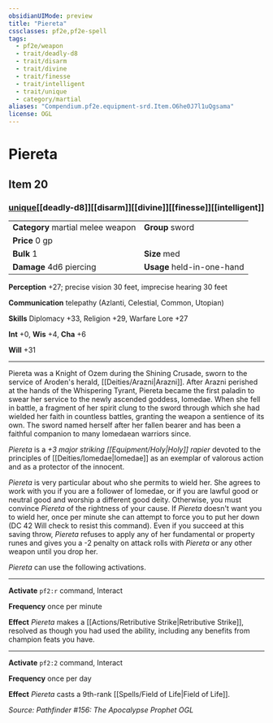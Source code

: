 ```yaml
---
obsidianUIMode: preview
title: "Piereta"
cssclasses: pf2e,pf2e-spell
tags:
  - pf2e/weapon
  - trait/deadly-d8
  - trait/disarm
  - trait/divine
  - trait/finesse
  - trait/intelligent
  - trait/unique
  - category/martial
aliases: "Compendium.pf2e.equipment-srd.Item.O6he0J7l1uQgsama"
license: OGL
---
```

# Piereta
## Item 20
### [unique](unique "Unique Rarity Trait")[[deadly-d8]][[disarm]][[divine]][[finesse]][[intelligent]]

|  |  |
| -- | -- |
| **Category** martial melee weapon | **Group** sword |
| **Price** 0 gp |  |
| **Bulk** 1 | **Size** med |
| **Damage** 4d6 piercing  | **Usage** held-in-one-hand |



**Perception** +27; precise vision 30 feet, imprecise hearing 30 feet

**Communication** telepathy (Azlanti, Celestial, Common, Utopian)

**Skills** Diplomacy +33, Religion +29, Warfare Lore +27

**Int** +0, **Wis** +4, **Cha** +6

**Will** +31

* * *

Piereta was a Knight of Ozem during the Shining Crusade, sworn to the service of Aroden's herald, [[Deities/Arazni|Arazni]]. After Arazni perished at the hands of the Whispering Tyrant, Piereta became the first paladin to swear her service to the newly ascended goddess, Iomedae. When she fell in battle, a fragment of her spirit clung to the sword through which she had wielded her faith in countless battles, granting the weapon a sentience of its own. The sword named herself after her fallen bearer and has been a faithful companion to many Iomedaean warriors since.

_Piereta_ is a _+3 major striking [[Equipment/Holy|Holy]] rapier_ devoted to the principles of [[Deities/Iomedae|Iomedae]] as an exemplar of valorous action and as a protector of the innocent.

_Piereta_ is very particular about who she permits to wield her. She agrees to work with you if you are a follower of Iomedae, or if you are lawful good or neutral good and worship a different good deity. Otherwise, you must convince _Piereta_ of the rightness of your cause. If _Piereta_ doesn't want you to wield her, once per minute she can attempt to force you to put her down (DC 42 Will check to resist this command). Even if you succeed at this saving throw, _Piereta_ refuses to apply any of her fundamental or property runes and gives you a -2 penalty on attack rolls with _Piereta_ or any other weapon until you drop her.

_Piereta_ can use the following activations.

* * *

**Activate** `pf2:r` command, Interact

**Frequency** once per minute

**Effect** _Piereta_ makes a [[Actions/Retributive Strike|Retributive Strike]], resolved as though you had used the ability, including any benefits from champion feats you have.

* * *

**Activate** `pf2:2` command, Interact

**Frequency** once per day

**Effect** _Piereta_ casts a 9th-rank [[Spells/Field of Life|Field of Life]].

*Source: Pathfinder #156: The Apocalypse Prophet*
*OGL*